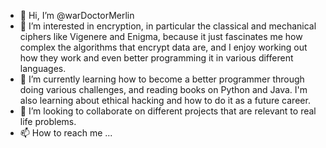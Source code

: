 - 👋 Hi, I’m @warDoctorMerlin
- 👀 I’m interested in encryption, in particular the classical and mechanical ciphers like Vigenere and Enigma, because it just fascinates me how complex the algorithms that
encrypt data are, and I enjoy working out how they work and even better programming it in various different languages.
- 🌱 I’m currently learning how to become a better programmer through doing various challenges, and reading books on Python and Java. I'm also learning about ethical hacking and
how to do it as a future career.
- 💞️ I’m looking to collaborate on different projects that are relevant to real life problems.
- 📫 How to reach me ...

<!---
warDoctorMerlin/warDoctorMerlin is a ✨ special ✨ repository because its `README.md` (this file) appears on your GitHub profile.
You can click the Preview link to take a look at your changes.
--->
